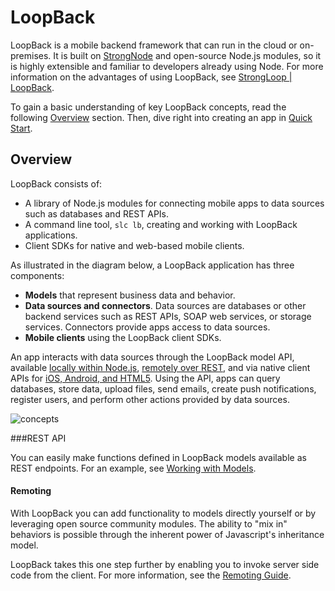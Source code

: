 <h1> LoopBack</h1>

LoopBack is a mobile backend framework that can run in the cloud or on-premises.
It is built on [StrongNode](http://strongloop.com/strongloop-suite/strongnode/) and open-source Node.js modules, so
it is highly extensible and familiar to developers already using Node. For more information on the advantages of using LoopBack, see [StrongLoop | LoopBack](http://strongloop.com/strongloop-suite/loopback/).

To gain a basic understanding of key LoopBack concepts, read the following [Overview](#overview) section.  Then, dive right into creating an app in [Quick Start](#quick-start).

## Overview

LoopBack consists of:

* A library of Node.js modules for connecting mobile apps to data sources such as databases and REST APIs.
* A command line tool, `slc lb`, creating and working with LoopBack applications.
* Client SDKs for native and web-based mobile clients.

As illustrated in the diagram below, a LoopBack application has three components:

+ **Models** that represent business data and behavior.
+ **Data sources and connectors**.  Data sources are databases or other backend services such as REST APIs, SOAP web services, or storage services.   Connectors provide apps access to data sources. 
+ **Mobile clients** using the LoopBack client SDKs.

An app interacts with data sources through the LoopBack model API, available
[locally within Node.js](#model), [remotely over REST](#rest-api), and via native client
APIs for [iOS, Android, and HTML5](#mobile-clients).  Using the API, apps can query databases, store data, upload files, send emails, create push notifications, register users, and perform other actions provided by data sources.

![concepts](assets/loopback-concepts.png "LoopBack Concepts")

###REST API

You can easily make functions defined in LoopBack models available as REST endpoints. 
For an example, see [Working with Models](#working-with-models).

<h4> Remoting</h4>

With LoopBack you can add functionality to models directly yourself or by leveraging open source
community modules.  The ability to "mix in" behaviors is possible through the inherent power of Javascript's inheritance model.

LoopBack takes this one step further by enabling you to invoke server side code from the client.
For more information, see the [Remoting Guide](/strong-remoting).
